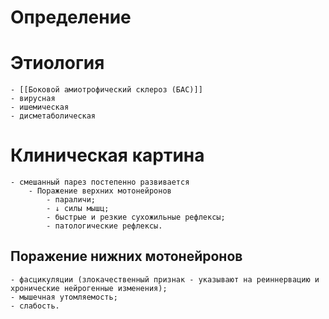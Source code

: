 # Определение
# Этиология
	- [[Боковой амиотрофический склероз (БАС)]]
	- вирусная
	- ишемическая
	- дисметаболическая
# Клиническая картина
	- смешанный парез постепенно развивается
		- Поражение верхних мотонейронов
			- параличи;
			- ↓ силы мышц;
			- быстрые и резкие сухожильные рефлексы;
			- патологические рефлексы.
## Поражение нижних мотонейронов
	- фасцикуляции (злокачественный признак - указывают на реиннервацию и хронические нейрогенные изменения);
	- мышечная утомляемость;
	- слабость.